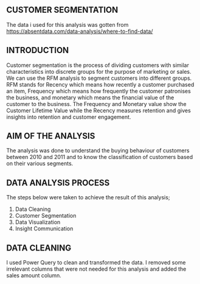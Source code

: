 ## CUSTOMER SEGMENTATION
The data i used for this analysis was gotten from https://absentdata.com/data-analysis/where-to-find-data/

## INTRODUCTION
Customer segmentation is the process of dividing customers with similar characteristics into discrete groups for the purpose of marketing or sales. We can use the RFM analysis to segment customers into different groups. RFM stands for Recency which means how recently a customer purchased an item, Frequency which means how frequently the customer patronises the business, and monetary which means the financial value of the customer to the business. The Frequency and Monetary value show the Customer Lifetime Value while the Recency measures retention and gives insights into retention and customer engagement.

## AIM OF THE ANALYSIS
The analysis was done to understand the buying behaviour of customers between 2010 and 2011 and to know the classification of customers based on their various segments.


## DATA ANALYSIS PROCESS
The steps below were taken to achieve the result of this analysis;
1.	Data Cleaning
2.	Customer Segmentation
3.	Data Visualization
4.	Insight Communication

## DATA CLEANING
I used Power Query to clean and transformed the data. I removed some irrelevant columns that were not needed for this analysis and added the sales amount column.

 
